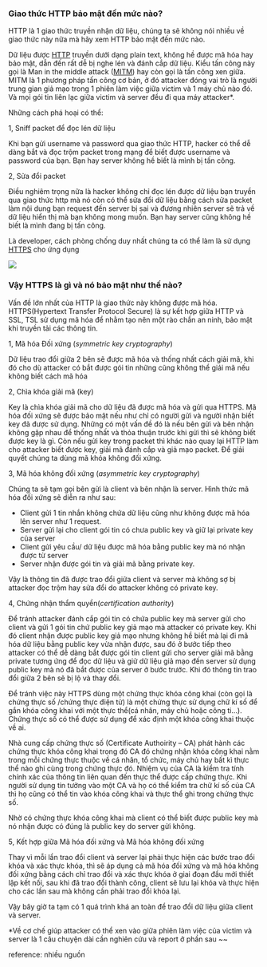 ### **Giao thức HTTP  bảo mật đến mức nào?**

HTTP là 1 giao thức truyền nhận dữ liệu, chúng ta sẽ không nói nhiều về giao thức này nữa mà hãy xem HTTP bảo mật đến mức nào.

Dữ liệu được [HTTP](https://en.wikipedia.org/wiki/Hypertext_Transfer_Protocol) truyền dưới dạng plain text, không hề được mã hóa hay bảo mật, dẫn đến rất dễ bị nghe lén và đánh cắp dữ liệu. Kiểu tấn công này gọi là Man in the middle attack ([MITM](http://kechocgian.blogspot.com/2013/04/lan-attack-man-in-middle.html)) hay còn gọi là tấn công xen giữa. MITM là 1 phương pháp tấn công cơ bản, ở đó attacker đóng vai trò là người trung gian giả mạo trong 1 phiên làm việc giữa victim và 1 máy chủ nào đó.  Và mọi gói tin liên lạc giữa victim và server đều đi qua máy attacker*.

Những cách phá hoại có thể:

1, Sniff packet để đọc lén dữ liệu

Khi bạn gửi username và password qua giao thức HTTP, hacker có thể dễ dàng bắt và đọc trộm packet trong mạng để biết được username và password của bạn. Bạn hay server không hề biết là mình bị tấn công.

2, Sửa đổi packet

Điều nghiêm trọng nữa là hacker không chỉ đọc lén được dữ liệu bạn truyền qua giao thức http mà nó còn có thể sửa đổi dữ liệu bằng cách sửa packet làm nội dung bạn request đến server bị sai và đương nhiên server sẽ trả về dữ liệu hiển thị mà bạn không mong muốn. Bạn hay server cũng không hề biết là mình đang bị tấn công.

Là developer, cách phòng chống duy nhất chúng ta có thể làm là sử dụng [HTTPS](https://en.wikipedia.org/wiki/HTTPS) cho ứng dụng

![](https://images.viblo.asia/65ee02ea-0656-4406-a44a-c0ebf8d2d4b5.png)

### **Vậy HTTPS là gì và nó bảo mật như thế nào?**

Vấn đề lớn nhất của HTTP là giao thức này không được mã hóa. HTTPS(Hypertext Transfer Protocol Secure)  là sự kết hợp giữa HTTP và SSL, TSL sử dụng mã hóa để  nhằm tạo nên một rào chắn an ninh, bảo mật khi truyền tải các thông tin.

1, Mã hóa Đối xứng (*symmetric key cryptography*)

Dữ liệu trao đổi giữa 2 bên sẽ được mã hóa và thống nhất cách giải mã, khi đó cho dù attacker có bắt được gói tin những cũng không thể giải mã nếu không biết cách mã hóa

2, Chìa khóa giải mã (key)

Key là chìa khóa giải mã cho dữ liệu đã được mã hóa và gửi qua HTTPS. Mã hóa đối xứng sẽ được bảo mật nếu như chỉ có người gửi và người nhận biết key đã được sử dụng. Những có một vấn đề đó là nếu bên gửi và bên nhận không gặp nhau để thống nhất và thỏa thuận trước khi gửi thì sẽ không biết được key là gì. Còn nếu gửi key trong packet thì khác nào quay lại HTTP làm cho attacker biết được key, giải mã đánh cắp và giả mạo packet.  Để giải quyết chúng ta dùng mã khóa không đối xứng.

3, Mã hóa không đối xứng (*asymmetric key cryptography*)

Chúng ta sẽ tạm gọi bên gửi là client và bên nhận là server. Hình thức mã hóa đối xứng sẽ diễn ra như sau:
-  Client gửi 1 tin nhắn không chứa dữ liệu cũng như không được mã hóa lên server như 1 request.
-  Server gửi lại cho client gói tin có chưa public key và giữ lại private key của server
-  Client gửi yêu cầu/ dữ liệu được mã hóa bằng public key mà nó nhận được từ server
-  Server nhận được gói tin  và giải mã bằng private key.

Vậy là thông tin đã được trao đổi giữa client và server mà không sợ bị attacker đọc trộm hay sửa đổi do attacker không có private key.

4, Chứng nhận thẩm quyền(*certification authority*) 

Để tránh attacker đánh cắp gói tin có chứa public key mà server gửi cho client và gửi 1 gói tin chứ public key giả mạo mà attacker có private key. Khi đó client nhận được public key giả mạo nhưng không hề biết mà lại đi mã hóa dữ liệu bằng public key vừa nhận được, sau đó ở bước tiếp theo attacker có thể dễ dàng bắt được gói tin client gửi cho server giải mã bằng private tương ứng để đọc dữ liệu  và giử dữ liệu giả mạo đến server sử dụng public key mà nó đã bắt được của server ở bước trước. Khi đó thông tin trao đổi giữa 2 bên sẽ bị lộ và thay đổi.

Để tránh việc này HTTPS dùng một chứng thực khóa công khai (còn gọi là chứng thực số /chứng thực điện tử) là một chứng thực sử dụng chữ kí số để gắn khóa công khai với một thực thể(cá nhân, máy chủ hoặc công ti...).  Chứng thực số có thể được sử dụng để xác định một khóa công khai thuộc về ai.

Nhà cung cấp chứng thực số (Certificate Authoirity – CA) phát hành các chứng thực khóa công khai trong đó CA đó chứng nhận khóa công khai nằm trong mỗi chứng thực thuộc về cá nhân, tổ chức, máy chủ hay bất kì thực thể nào ghi cùng trong chứng thực đó. Nhiệm vụ của CA là kiểm tra tính chính xác của thông tin liên quan đến thực thể được cấp chứng thực. Khi người sử dụng tin tưởng vào một CA và họ có thể kiểm tra chữ kí số của CA thì họ cũng có thể tin vào khóa công khai và thực thể ghi trong chứng thực số. 

Nhờ có chứng thực khóa công khai mà client có thể biết được public key mà nó nhận được có đúng là public key do server gửi không.

5, Kết hợp giữa Mã hóa đối xứng và Mã hóa không đối xứng

Thay vì mỗi lần trao đổi client và server lại phải thực hiện các bước trao đổi khóa và xác thực khóa, thì sẽ áp dụng cả mã hóa đối xứng và mã hóa không đối xứng bằng cách chỉ trao đổi và xác thực khóa ở giai đoạn đầu mới thiết lập kết nối, sau khi đã trao đổi thành công, client sẽ lưu lại khóa và thực hiện cho các lần sau mà không cần phải trao đổi khóa lại.

Vậy bây giờ ta tạm có 1 quá trình khá an toàn để trao đổi dữ liệu giữa client và server. 

*Về cơ chế giúp attacker có thể xen vào giữa phiên làm việc của victim và server là 1 câu chuyện dài  cần nghiên cứu và report ở phần sau ~~

reference: nhiều nguồn